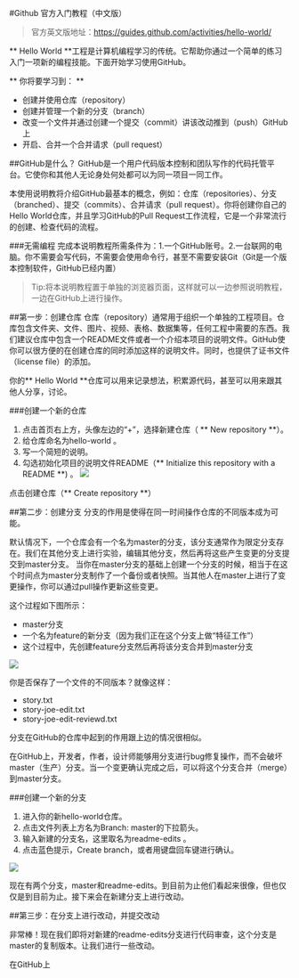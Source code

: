 #Github 官方入门教程（中文版）

>官方英文版地址：https://guides.github.com/activities/hello-world/

** Hello World **工程是计算机编程学习的传统。它帮助你通过一个简单的练习入门一项新的编程技能。下面开始学习使用GitHub。

** 你将要学习到： **

* 创建并使用仓库（repository）
* 创建并管理一个新的分支（branch）
* 改变一个文件并通过创建一个提交（commit）讲该改动推到（push）GitHub上
* 开启、合并一个合并请求（pull request）

##GitHub是什么？
GitHub是一个用户代码版本控制和团队写作的代码托管平台。它使你和其他人无论身处何处都可以为同一项目一同工作。

本使用说明教将介绍GitHub最基本的概念，例如：仓库（repositories）、分支（branched）、提交（commits）、合并请求（pull request）。你将创建你自己的Hello World仓库，并且学习GitHub的Pull Request工作流程，它是一个非常流行的创建、检查代码的流程。

###无需编程
完成本说明教程所需条件为：1.一个GitHub账号。2.一台联网的电脑。你不需要会写代码，不需要会使用命令行，甚至不需要安装Git（Git是一个版本控制软件，GitHub已经内置）
> Tip:将本说明教程置于单独的浏览器页面，这样就可以一边参照说明教程，一边在GitHub上进行操作。

##第一步：创建仓库
仓库（repository）通常用于组织一个单独的工程项目。仓库包含文件夹、文件、图片、视频、表格、数据集等，任何工程中需要的东西。我们建议仓库中包含一个README文件或者一个介绍本项目的说明文件。GitHub使你可以很方便的在创建仓库的同时添加这样的说明文件。同时，也提供了证书文件（license file）的添加。

你的** Hello World **仓库可以用来记录想法，积累源代码，甚至可以用来跟其他人分享，讨论。

###创建一个新的仓库
1. 点击首页右上方，头像左边的“+”，选择新建仓库（ ** New repository **）。
2. 给仓库命名为hello-world 。
3. 写一个简短的说明。
4. 勾选初始化项目的说明文件README（** Initialize this repository with a README **) 。
![](https://guides.github.com/activities/hello-world/create-new-repo.png)

点击创建仓库（** Create repository **）

##第二步：创建分支
分支的作用是使得在同一时间操作仓库的不同版本成为可能。

默认情况下，一个仓库会有一个名为master的分支，该分支通常作为限定分支存在。我们在其他分支上进行实验，编辑其他分支，然后再将这些产生变更的分支提交到master分支。
当你在master分支的基础上创建一个分支的时候，相当于在这个时间点为master分支制作了一个备份或者快照。当其他人在master上进行了变更操作，你可以通过pull操作更新这些变更。

这个过程如下图所示：
* master分支
* 一个名为feature的新分支（因为我们正在这个分支上做“特征工作”）
* 这个过程中，先创建feature分支然后再将该分支合并到master分支

![](https://guides.github.com/activities/hello-world/branching.png)

你是否保存了一个文件的不同版本？就像这样：
* story.txt
* story-joe-edit.txt
* story-joe-edit-reviewd.txt

分支在GitHub的仓库中起到的作用跟上边的情况很相似。

在GitHub上，开发者，作者，设计师能够用分支进行bug修复操作，而不会破坏master（生产）分支。当一个变更确认完成之后，可以将这个分支合并（merge）到master分支。

###创建一个新的分支
1. 进入你的新hello-world仓库。
2. 点击文件列表上方名为Branch: master的下拉箭头。
3. 输入新建的分支名，这里取名为readme-edits 。
4. 点击蓝色提示，Create branch，或者用键盘回车键进行确认。

![](https://guides.github.com/activities/hello-world/readme-edits.gif)

现在有两个分支，master和readme-edits。到目前为止他们看起来很像，但也仅仅是到目前为止。接下来会在新建分支上进行改动。

##第三步：在分支上进行改动，并提交改动

非常棒！现在我们即将对新建的readme-edits分支进行代码审查，这个分支是master的复制版本。让我们进行一些改动。

在GitHub上